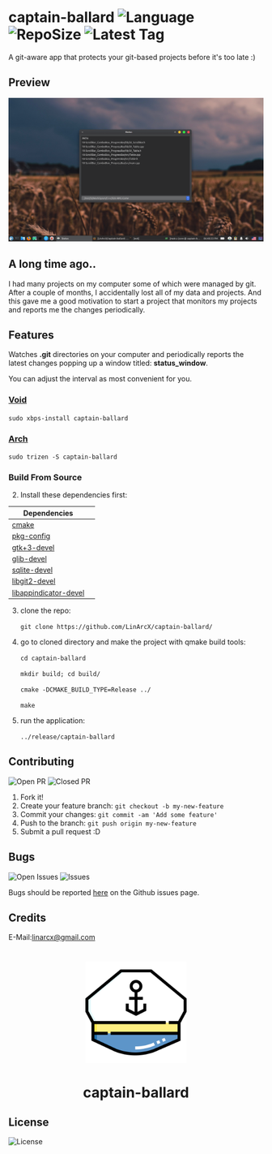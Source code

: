 # captain-ballard ![Language](https://img.shields.io/github/languages/top/LinArcX/captain-ballard.svg?style=flat-square) ![RepoSize](https://img.shields.io/github/repo-size/LinArcX/captain-ballard.svg?style=flat-square) ![Latest Tag](https://img.shields.io/github/tag/LinArcX/captain-ballard.svg?colorB=green&style=flat-square)
A git-aware app that protects your git-based projects before it's too late :)

## Preview
!["gnulium"](./shots/1.0.0/status.png "captain-ballard")

## A long time ago..
I had many projects on my computer some of which were managed by git. After a couple of months, I accidentally lost all of my data and projects.
And this gave me a good motivation to start a project that monitors my projects and reports me the changes periodically.

## Features
Watches __.git__ directories on your computer and periodically reports the latest changes popping up a window titled: __status_window__.

You can adjust the interval as most convenient for you.

### [Void](https://github.com/void-linux/void-packages/pull/14916)
`sudo xbps-install captain-ballard`

### [Arch](https://aur.archlinux.org/packages/captain-ballard/)
`sudo trizen -S captain-ballard`

### Build From Source
2. Install these dependencies first:

|Dependencies||
|-----|:-----:|
|[cmake](https://www.archlinux.org/packages/extra/x86_64/cmake/)
|[pkg-config](https://www.archlinux.org/packages/core/x86_64/pkgconf/)
|[gtk+3-devel](https://www.archlinux.org/packages/extra/x86_64/gtk3/)
|[glib-devel](https://www.archlinux.org/packages/core/x86_64/glib2/)
|[sqlite-devel](https://www.archlinux.org/packages/core/x86_64/sqlite/)
|[libgit2-devel](https://www.archlinux.org/packages/extra/x86_64/libgit2/)
|[libappindicator-devel](https://www.archlinux.org/packages/community/x86_64/libappindicator-gtk3/)

3. clone the repo:

    `git clone https://github.com/LinArcX/captain-ballard/`

4. go to cloned directory and make the project with qmake build tools:

    `cd captain-ballard`

    `mkdir build; cd build/`

    `cmake -DCMAKE_BUILD_TYPE=Release ../`

    `make`

5. run the application:

    `../release/captain-ballard`


## Contributing
![Open PR](https://img.shields.io/github/issues-pr-raw/LinArcX/captain-ballard.svg?style=flat-square) ![Closed PR](https://img.shields.io/github/issues-pr-closed/LinArcX/captain-ballard.svg?style=flat-square)
1. Fork it!
2. Create your feature branch: `git checkout -b my-new-feature`
3. Commit your changes: `git commit -am 'Add some feature'`
4. Push to the branch: `git push origin my-new-feature`
5. Submit a pull request :D


## Bugs
![Open Issues](https://img.shields.io/github/issues-raw/LinArcX/captain-ballard.svg?style=flat-square) ![Issues](https://img.shields.io/github/issues-closed-raw/LinArcX/captain-ballard.svg?style=flat-square)

Bugs should be reported [here](https://github.com/LinArcX/captain-ballard/issues) on the Github issues page.


## Credits
E-Mail:linarcx@gmail.com

<h1 align="center">
	<img width="200" src="./util/icons/captain.svg" alt="captain-ballard">
	<br>
	<br>
    <p2>captain-ballard</p2>
</h1>

## License
![License](https://img.shields.io/github/license/LinArcX/Gnulium.svg?style=flat-square)
